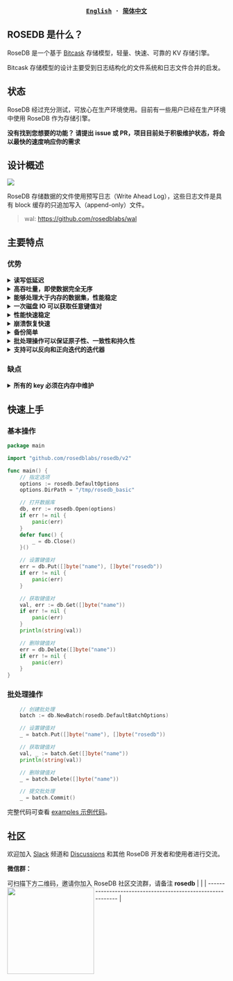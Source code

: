 <div align="center">
<strong>
<samp>

[English](https://github.com/rosedblabs/rosedb/blob/main/README.md) · [简体中文](https://github.com/rosedblabs/rosedb/blob/main/README-CN.md)

</samp>
</strong>
</div>

## ROSEDB 是什么？
RoseDB 是一个基于 [Bitcask](https://riak.com/assets/bitcask-intro.pdf) 存储模型，轻量、快速、可靠的 KV 存储引擎。

Bitcask 存储模型的设计主要受到日志结构化的文件系统和日志文件合并的启发。

## 状态
RoseDB 经过充分测试，可放心在生产环境使用。目前有一些用户已经在生产环境中使用 RoseDB 作为存储引擎。

**没有找到您想要的功能？ 请提出 issue 或 PR，项目目前处于积极维护状态，将会以最快的速度响应你的需求**

## 设计概述

![](https://github.com/rosedblabs/rosedb/blob/main/docs/imgs/design-overview-rosedb.png)

RoseDB 存储数据的文件使用预写日志（Write Ahead Log），这些日志文件是具有 block 缓存的只追加写入（append-only）文件。

> wal: https://github.com/rosedblabs/wal

## 主要特点
### 优势

<details>
    <summary><b>读写低延迟</b></summary>
    这是由于 Bitcask 存储模型文件的追加写入特性，充分利用顺序 IO 的优势。
</details>

<details>
    <summary><b>高吞吐量，即使数据完全无序</b></summary>
    写入 RoseDB 的数据不需要在磁盘上排序，Bitcask 的日志结构文件设计在写入过程中减少了磁盘磁头的移动。
</details>

<details>
    <summary><b>能够处理大于内存的数据集，性能稳定</b></summary>
    RoseDB 的数据访问涉及对内存中的索引数据结构进行直接查找，这使得即使数据集非常大，查找数据也非常高效。
</details>

<details>
    <summary><b>一次磁盘 IO 可以获取任意键值对</b></summary>
    RoseDB 的内存索引数据结构直接指向数据所在的磁盘位置，不需要多次磁盘寻址来读取一个值，有时甚至不需要寻址，这归功于操作系统的文件系统缓存以及 WAL 的 block 缓存。
</details>

<details>
    <summary><b>性能快速稳定</b></summary>
    RoseDB 写入操作最多需要一次对当前打开文件的尾部的寻址，然后进行追加写入，写入后会更新内存。这个流程不会受到数据库数据量大小的影响，因此性能稳定。
</details>

<details>
    <summary><b>崩溃恢复快速</b></summary>
    使用 RoseDB 的崩溃恢复很容易也很快，因为 RoseDB 文件是只追加写入一次的。恢复操作需要检查记录并验证CRC数据，以确保数据一致。
</details>

<details>
    <summary><b>备份简单</b></summary>
    在大多数系统中，备份可能非常复杂。RoseDB 通过其只追加写入一次的磁盘格式简化了此过程。任何按磁盘块顺序存档或复制文件的工具都将正确备份或复制 RoseDB 数据库。
</details>

<details>
    <summary><b>批处理操作可以保证原子性、一致性和持久性</b></summary>
    RoseDB 支持批处理操作，这些操作是原子、一致和持久的。批处理中的新写入操作在提交之前被缓存在内存中。如果批处理成功提交，批处理中的所有写入操作将持久保存到磁盘。如果批处理失败，批处理中的所有写入操作将被丢弃。
    即一个批处理操作中的所有写入操作要么全部成功，要么全部失败。
</details>

<details>
    <summary><b>支持可以反向和正向迭代的迭代器</b></summary>
    RoseDB 支持正向和反向迭代器，这些迭代器可以在数据库中的任何位置开始迭代。迭代器可以用于扫描数据库中的所有键值对，也可以用于扫描数据库中的某个范围的键值对，迭代器从索引中获取位置信息，然后直接从磁盘中读取数据，因此迭代器的性能非常高。
</details>

### 缺点

<details>
    <summary><b>所有的 key 必须在内存中维护</b></summary>
    RoseDB 始终将所有 key 保留在内存中，这意味着您的系统必须具有足够的内存来容纳所有的 key。
</details>

## 快速上手

### 基本操作

```go
package main

import "github.com/rosedblabs/rosedb/v2"

func main() {
	// 指定选项
	options := rosedb.DefaultOptions
	options.DirPath = "/tmp/rosedb_basic"

	// 打开数据库
	db, err := rosedb.Open(options)
	if err != nil {
		panic(err)
	}
	defer func() {
		_ = db.Close()
	}()

	// 设置键值对
	err = db.Put([]byte("name"), []byte("rosedb"))
	if err != nil {
		panic(err)
	}

	// 获取键值对
	val, err := db.Get([]byte("name"))
	if err != nil {
		panic(err)
	}
	println(string(val))

	// 删除键值对
	err = db.Delete([]byte("name"))
	if err != nil {
		panic(err)
	}
}
```

### 批处理操作
```go
	// 创建批处理
	batch := db.NewBatch(rosedb.DefaultBatchOptions)

	// 设置键值对
	_ = batch.Put([]byte("name"), []byte("rosedb"))

	// 获取键值对
	val, _ := batch.Get([]byte("name"))
	println(string(val))

	// 删除键值对
	_ = batch.Delete([]byte("name"))

	// 提交批处理
	_ = batch.Commit()
```
完整代码可查看 [examples 示例代码](https://github.com/rosedblabs/rosedb/tree/main/examples)。

## 社区
欢迎加入 [Slack](https://join.slack.com/t/rosedblabs/shared_invite/zt-19oj8ecqb-V02ycMV0BH1~Tn6tfeTz6A) 频道和 [Discussions](https://github.com/orgs/rosedblabs/discussions) 和其他 RoseDB 开发者和使用者进行交流。

**微信群：**

可扫描下方二维码，邀请你加入 RoseDB 社区交流群，请备注 **rosedb**
| <img src="https://i.loli.net/2021/05/06/tGTH7SXg8w95slA.jpg" width="200px" align="left"/> |
| ------------------------------------------------------------ |
